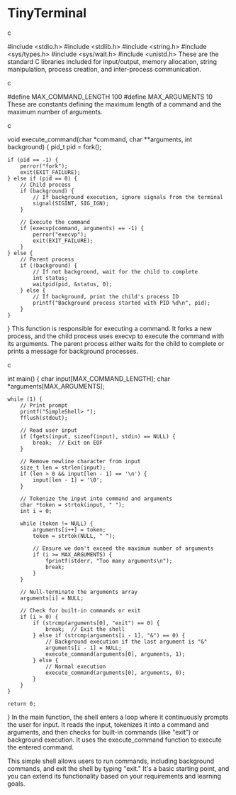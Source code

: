 # TinyTerminal
c

#include <stdio.h>
#include <stdlib.h>
#include <string.h>
#include <sys/types.h>
#include <sys/wait.h>
#include <unistd.h>
These are the standard C libraries included for input/output, memory allocation, string manipulation, process creation, and inter-process communication.

c


#define MAX_COMMAND_LENGTH 100
#define MAX_ARGUMENTS 10
These are constants defining the maximum length of a command and the maximum number of arguments.

c


void execute_command(char *command, char **arguments, int background) {
    pid_t pid = fork();

    if (pid == -1) {
        perror("fork");
        exit(EXIT_FAILURE);
    } else if (pid == 0) {
        // Child process
        if (background) {
            // If background execution, ignore signals from the terminal
            signal(SIGINT, SIG_IGN);
        }

        // Execute the command
        if (execvp(command, arguments) == -1) {
            perror("execvp");
            exit(EXIT_FAILURE);
        }
    } else {
        // Parent process
        if (!background) {
            // If not background, wait for the child to complete
            int status;
            waitpid(pid, &status, 0);
        } else {
            // If background, print the child's process ID
            printf("Background process started with PID %d\n", pid);
        }
    }
}
This function is responsible for executing a command. It forks a new process, and the child process uses execvp to execute the command with its arguments. The parent process either waits for the child to complete or prints a message for background processes.

c


int main() {
    char input[MAX_COMMAND_LENGTH];
    char *arguments[MAX_ARGUMENTS];

    while (1) {
        // Print prompt
        printf("SimpleShell> ");
        fflush(stdout);

        // Read user input
        if (fgets(input, sizeof(input), stdin) == NULL) {
            break;  // Exit on EOF
        }

        // Remove newline character from input
        size_t len = strlen(input);
        if (len > 0 && input[len - 1] == '\n') {
            input[len - 1] = '\0';
        }

        // Tokenize the input into command and arguments
        char *token = strtok(input, " ");
        int i = 0;

        while (token != NULL) {
            arguments[i++] = token;
            token = strtok(NULL, " ");

            // Ensure we don't exceed the maximum number of arguments
            if (i >= MAX_ARGUMENTS) {
                fprintf(stderr, "Too many arguments\n");
                break;
            }
        }

        // Null-terminate the arguments array
        arguments[i] = NULL;

        // Check for built-in commands or exit
        if (i > 0) {
            if (strcmp(arguments[0], "exit") == 0) {
                break;  // Exit the shell
            } else if (strcmp(arguments[i - 1], "&") == 0) {
                // Background execution if the last argument is "&"
                arguments[i - 1] = NULL;
                execute_command(arguments[0], arguments, 1);
            } else {
                // Normal execution
                execute_command(arguments[0], arguments, 0);
            }
        }
    }

    return 0;
}
In the main function, the shell enters a loop where it continuously prompts the user for input. It reads the input, tokenizes it into a command and arguments, and then checks for built-in commands (like "exit") or background execution. It uses the execute_command function to execute the entered command.

This simple shell allows users to run commands, including background commands, and exit the shell by typing "exit." It's a basic starting point, and you can extend its functionality based on your requirements and learning goals.





